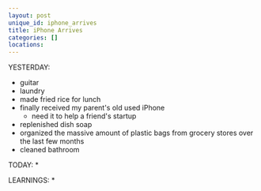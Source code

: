 ```yaml
---
layout: post
unique_id: iphone_arrives
title: iPhone Arrives
categories: []
locations: 
---
```


YESTERDAY:
* guitar
* laundry
* made fried rice for lunch
* finally received my parent's old used iPhone
  * need it to help a friend's startup
* replenished dish soap
* organized the massive amount of plastic bags from grocery stores over the last few months
* cleaned bathroom

TODAY:
* 

LEARNINGS:
* 
